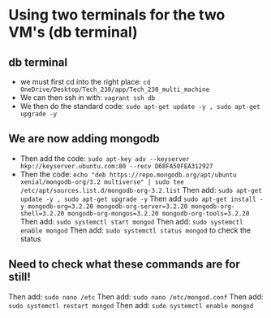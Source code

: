# Using two terminals for the two VM's (db terminal)

## db terminal
- we must first cd into the right place: ``` cd OneDrive/Desktop/Tech_230/app/Tech_230_multi_machine ```
- We can then ssh in with: ``` vagrant ssh db ```
- We then do the standard code: ``` sudo apt-get update -y , sudo apt-get upgrade -y ```
## We are now adding mongodb
- Then add the code: ``` sudo apt-key adv --keyserver hkp://keyserver.ubuntu.com:80 --recv D68FA50FEA312927 ```
- Then the code: ``` echo "deb https://repo.mongodb.org/apt/ubuntu xenial/mongodb-org/3.2 multiverse" | sudo tee /etc/apt/sources.list.d/mongodb-org-3.2.list ```
Then add: ``` sudo apt-get update -y , sudo apt-get upgrade -y ```
Then add ``` sudo apt-get install -y mongodb-org=3.2.20 mongodb-org-server=3.2.20 mongodb-org-shell=3.2.20 mongodb-org-mongos=3.2.20 mongodb-org-tools=3.2.20 ```
Then add: ``` sudo systemctl start mongod ```
Then add: ``` sudo systemctl enable mongod ```
Then add: ``` sudo systemctl status mongod ``` to check the status

## Need to check what these commands are for still!
Then add: ``` sudo nano /etc ```
Then add: ``` sudo nano /etc/mongod.conf ```
Then add: ``` sudo systemctl restart mongod ```
Then add: ``` sudo systemctl enable mongod ```